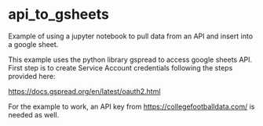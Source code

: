 # api_to_gsheets
Example of using a jupyter notebook to pull data from an API and insert into a google sheet.

This example uses the python library gspread to access google sheets API.  First step is to create Service Account credentials following the steps provided here:

https://docs.gspread.org/en/latest/oauth2.html

For the example to work, an API key from https://collegefootballdata.com/ is needed as well.
